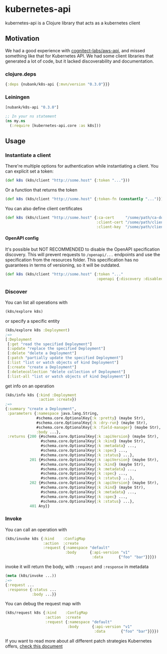 # kubernetes-api

kubernetes-api is a Clojure library that acts as a kubernetes client

## Motivation

We had a good experience with
 [cognitect-labs/aws-api](https://github.com/cognitect-labs/aws-api), and missed
 something like that for Kubernetes API. We had some client libraries that
 generated a lot of code, but it lacked discoverability and documentation.

### clojure.deps
```clojure
{:deps {nubank/k8s-api {:mvn/version "0.3.0"}}}
```

### Leiningen
```clojure
[nubank/k8s-api "0.3.0"]
```

```clojure
;; In your ns statement
(ns my.ns
  (:require [kubernetes-api.core :as k8s]))
```


## Usage
### Instantiate a client

There're multiple options for authentication while instantiating a client. You
can explicit set a token:
```clojure
(def k8s (k8s/client "http://some.host" {:token "..."}))
```

Or a function that returns the token

```clojure
(def k8s (k8s/client "http://some.host" {:token-fn (constantly "...")}))
```

You can also define client certificates
```clojure
(def k8s (k8s/client "http://some.host" {:ca-cert     "/some/path/ca-docker.crt"
                                         :client-cert "/some/path/client-cert.pem"
                                         :client-key  "/some/path/client-java.key"}))
```

#### OpenAPI config
It's possible but NOT RECOMMENDED to disable the OpenAPI specification discovery. This will prevent requests to
`/openapi/...` endpoints and use the specification from the resources folder. This specification has no guarantees in
 terms of versioning, so it will be outdated.
```clojure
(def k8s (k8s/client "http://some.host" {:token "..." 
                                         :openapi {:discovery :disabled}}))
```

### Discover
You can list all operations with
```clojure
(k8s/explore k8s)
```

or specify a specific entity
```clojure
(k8s/explore k8s :Deployment)
;=>
[:Deployment
 [:get "read the specified Deployment"]
 [:update "replace the specified Deployment"]
 [:delete "delete a Deployment"]
 [:patch "partially update the specified Deployment"]
 [:list "list or watch objects of kind Deployment"]
 [:create "create a Deployment"]
 [:deletecollection "delete collection of Deployment"]
 [:list-all "list or watch objects of kind Deployment"]]
```

get info on an operation
```clojure
(k8s/info k8s {:kind :Deployment
               :action :create})
;=>
{:summary "create a Deployment",
 :parameters {:namespace java.lang.String,
              #schema.core.OptionalKey{:k :pretty} (maybe Str),
              #schema.core.OptionalKey{:k :dry-run} (maybe Str),
              #schema.core.OptionalKey{:k :field-manager} (maybe Str),
              :body ...},
 :returns {200 {#schema.core.OptionalKey{:k :apiVersion} (maybe Str),
                #schema.core.OptionalKey{:k :kind} (maybe Str),
                #schema.core.OptionalKey{:k :metadata} ...,
                #schema.core.OptionalKey{:k :spec} ...,
                #schema.core.OptionalKey{:k :status} ...},
           201 {#schema.core.OptionalKey{:k :apiVersion} (maybe Str),
                #schema.core.OptionalKey{:k :kind} (maybe Str),
                #schema.core.OptionalKey{:k :metadata} ...,
                #schema.core.OptionalKey{:k :spec} ...,
                #schema.core.OptionalKey{:k :status} ...},
           202 {#schema.core.OptionalKey{:k :apiVersion} (maybe Str),
                #schema.core.OptionalKey{:k :kind} (maybe Str),
                #schema.core.OptionalKey{:k :metadata} ...,
                #schema.core.OptionalKey{:k :spec} ...,
                #schema.core.OptionalKey{:k :status} ...},
           401 Any}}
```


### Invoke

You can call an operation with
```clojure
(k8s/invoke k8s {:kind    :ConfigMap
                 :action  :create
                 :request {:namespace "default"
                           :body      {:api-version "v1"
                                       :data       {"foo" "bar"}}}})
```

invoke it will return the body, with `:request` and `:response` in metadata
```clojure
(meta (k8s/invoke ...))
;=>
{:request ...
 :response {:status ...
            :body ...}}
```

You can debug the request map with
```clojure
(k8s/request k8s {:kind    :ConfigMap
                  :action  :create
                  :request {:namespace "default"
                            :body      {:api-version "v1"
                                        :data       {"foo" "bar"}}}})
```

If you want to read more about all different patch strategies Kubernetes offers,
[check this document](doc/kubernetes-patch-strategies.md)
